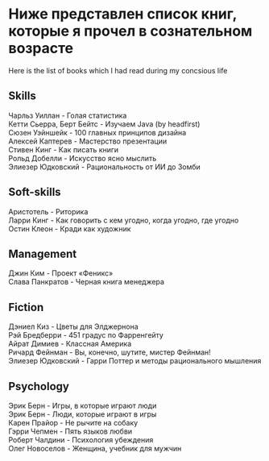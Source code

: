 # Ниже представлен список книг, которые я прочел в сознательном возрасте
Here is the list of books which I had read during my concsious life

## Skills
Чарльз Уиллан - Голая статистика  
Кетти Сьерра, Берт Бейтс - Изучаем Java (by headfirst)  
Сюзен Уэйншейк - 100 главных принципов дизайна  
Алексей Каптерев - Мастерство презентации  
Стивен Кинг - Как писать книги  
Рольд Добелли - Искусство ясно мыслить  
Элиезер Юдковский - Рациональность от ИИ до Зомби  

## Soft-skills
Аристотель - Риторика  
Ларри Кинг - Как говорить с кем угодно, когда угодно, где угодно  
Остин Клеон - Кради как художник  

## Management
Джин Ким - Проект «Феникс»  
Слава Панкратов - Черная книга менеджера  

## Fiction 
Дэниел Киз - Цветы для Элджернона  
Рэй Бредберри - 451 градус по Фарренгейту  
Айрат Димиев - Классная Америка  
Ричард Фейнман - Вы, конечно, шутите, мистер Фейнман!  
Элиезер Юдковский - Гарри Поттер и методы рационального мышления  

## Psychology
Эрик Берн - Игры, в которые играют люди  
Эрик Берн - Люди, которые играют в игры  
Карен Прайор - Не рычите на собаку  
Гэрри Чепмен - Пять языков любви  
Роберт Чалдини - Психология убеждения  
Олег Новоселов - Женщина, учебник для мужчин  
